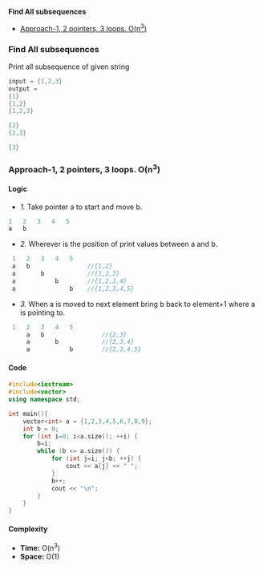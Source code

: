 **Find All subsequences**
- [Approach-1, 2 pointers, 3 loops. O(n<sup>3</sup>)](#a1)

### Find All subsequences
Print all subsequence of given string
```c
input = {1,2,3}
output = 
{1}
{1,2}
{1,2,3}

{2} 
{2,3}

{3}
```

<a name=a1></a>
### Approach-1, 2 pointers, 3 loops. O(n<sup>3</sup>)
#### Logic
- _1._ Take pointer a to start and move b.
 ```c
 1   2   3   4   5
 a   b
```
- _2._ Wherever is the position of print values between a and b.
```c
 1   2   3   4   5
 a   b                //{1,2}
 a       b            //{1,2,3}
 a           b        //{1,2,3,4}
 a               b    //{1,2,3,4,5}
```
- _3._ When a is moved to next element bring b back to element+1 where a is pointing to.
```c
 1   2   3   4   5
     a   b                //{2,3}
     a       b            //{2,3,4}
     a           b        //{2,3,4,5}
```
#### Code
```cpp
#include<iostream>
#include<vector>
using namespace std;

int main(){
    vector<int> a = {1,2,3,4,5,6,7,8,9};
    int b = 0;
    for (int i=0; i<a.size(); ++i) {
        b=i;
        while (b <= a.size()) {
            for (int j=i; j<b; ++j) {
                cout << a[j] << " ";
            }
            b++;
            cout << "\n";
        }
    }
}
```
#### Complexity
- **Time:** O(n<sup>3</sup>)
- **Space:** O(1)
